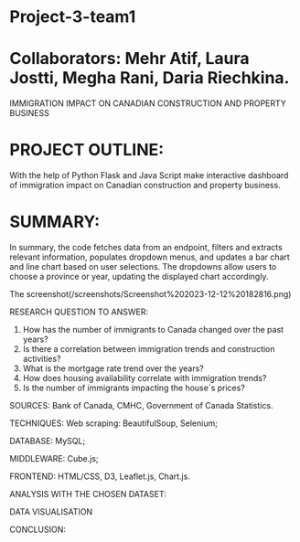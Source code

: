 # Project-3-team1
# Collaborators: Mehr Atif, Laura Jostti, Megha Rani, Daria Riechkina.

IMMIGRATION IMPACT ON CANADIAN CONSTRUCTION AND PROPERTY BUSINESS

# PROJECT OUTLINE:
With the help of Python Flask and Java Script make interactive dashboard of immigration impact
on Canadian construction and property business.

# SUMMARY:
In summary, the code fetches data from an endpoint, filters and extracts relevant information, populates dropdown menus, and updates a bar chart and line chart based on user selections. The dropdowns allow users to choose a province or year, updating the displayed chart accordingly.

The screenshot(/screenshots/Screenshot%202023-12-12%20182816.png)


RESEARCH QUESTION TO ANSWER:
1. How has the number of immigrants to Canada changed over the past years?
2. Is there a correlation between immigration trends and construction activities?
3. What is the mortgage rate trend over the years?
4. How does housing availability correlate with immigration trends?
5. Is the number of immigrants impacting the house`s prices?

SOURCES: 
Bank of Canada, CMHC, Government of Canada Statistics.

TECHNIQUES:
Web scraping: BeautifulSoup, Selenium;

DATABASE: 
MySQL;

MIDDLEWARE: 
Cube.js;

FRONTEND: 
HTML/CSS, D3, Leaflet.js, Chart.js.

ANALYSIS WITH THE CHOSEN DATASET:



DATA VISUALISATION


CONCLUSION:

